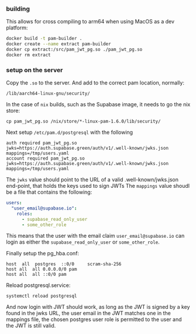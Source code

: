 ### building

This allows for cross compiling to arm64 when using MacOS as a dev platform:

```bash
docker build -t pam-builder .                                                                                                                                                                  12s
docker create --name extract pam-builder
docker cp extract:/src/pam_jwt_pg.so ./pam_jwt_pg.so
docker rm extract
```

### setup on the server

Copy the `.so` to the server. And add to the correct pam location, normally:

```
/lib/aarch64-linux-gnu/security/
```

In the case of `nix` builds, such as the Supabase image, it needs to go the nix store:

```
cp pam_jwt_pg.so /nix/store/*-linux-pam-1.6.0/lib/security/
```

Next setup `/etc/pam.d/postgresql` with the following

```
auth required pam_jwt_pg.so jwks=https://auth.supabase.green/auth/v1/.well-known/jwks.json mappings=/tmp/users.yaml
account required pam_jwt_pg.so jwks=https://auth.supabase.green/auth/v1/.well-known/jwks.json mappings=/tmp/users.yaml
```

The `jwks` value should point to the URL of a valid .well-known/jwks.json end-point, that holds the keys used to sign JWTs
The `mappings` value shoudl be a file that contains the following:

```yaml
users:
  "user_email@supabase.io":
    roles:
      - supabase_read_only_user
      - some_other_role
```

This means that the user with the email claim `user_email@supabase.io` can login as either the `supabase_read_only_user` or `some_other_role`.

Finally setup the pg_hba.conf:

```
host  all  postgres  ::0/0     scram-sha-256
host all  all 0.0.0.0/0 pam
host all  all ::0/0 pam
```

Reload postgresql.service:

```
systemctl reload postgresql
```

And now login with JWT should work, as long as the JWT is signed by a key found in the jwks URL, the user email in the JWT matches one in the mappings file, the chosen postgres user role is permitted to the user and the JWT is still valid.
